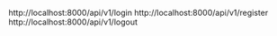 http://localhost:8000/api/v1/login
http://localhost:8000/api/v1/register
http://localhost:8000/api/v1/logout
